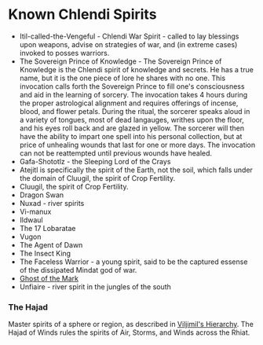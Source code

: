 # Known Chlendi Spirits

* Itil-called-the-Vengeful - Chlendi War Spirit - called to lay blessings upon weapons, advise on strategies of war, and (in extreme cases) invoked to posses warriors.
* The Sovereign Prince of Knowledge - The Sovereign Prince of Knowledge is the Chlendi spirit of knowledge and secrets. He has a true name, but it is the one piece of lore he shares with no one. This invocation calls forth the Sovereign Prince to fill one's consciousness and aid in the learning of sorcery. The invocation takes 4 hours during the proper astrological alignment and requires offerings of incense, blood, and flower petals. During the ritual, the sorcerer speaks aloud in a variety of tongues, most of dead langauges, writhes upon the floor, and his eyes roll back and are glazed in yellow. The sorcerer will then have the ability to impart one spell into his personal collection, but at price of unhealing wounds that last for one or more days. The invocation can not be reattempted until previous wounds have healed.
* Gafa-Shototlz - the Sleeping Lord of the Crays
* Atejitl is specifically the spirit of the Earth, not the soil, which falls under the domain of Cluugil, the spirit of Crop Fertility.
* Cluugil, the spirit of Crop Fertility.
* Dragon Swan
* Nuxad - river spirits
* Vi-manux
* Ildwaul
* The 17 Lobaratae
* Vugon
* The Agent of Dawn
* The Insect King
* The Faceless Warrior - a young spirit, said to be the captured essense of the dissipated Mindat god of war.
* [Ghost of the Mark](ghost_of_the_mark.md)
* Unfiaire - river spirit in the jungles of the south

### The Hajad
Master spirits of a sphere or region, as described in [Viljimil's Hierarchy](viljimils_hierarchy.md). The Hajad of Winds rules the spirits of Air, Storms, and Winds across the Rhiat.
